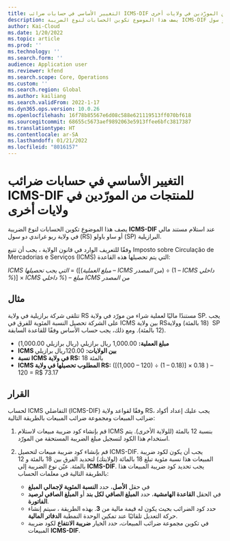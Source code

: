```yaml
---
title: التغيير الأساسي في حسابات ضرائب ICMS-DIF للمنتجات من المورّدين في ولايات أخرى
description: يصف هذا الموضوع تكوين الحسابات لنوع الضريبة ICMS-DIF عند استلام مستند مالي في ولاية ريو غراندي دو سول (RS) أو ساو باولو (SP) البرازيلية.
author: Kai-Cloud
ms.date: 1/20/2022
ms.topic: article
ms.prod: ''
ms.technology: ''
ms.search.form: ''
audience: Application user
ms.reviewer: kfend
ms.search.scope: Core, Operations
ms.custom: ''
ms.search.region: Global
ms.author: kailiang
ms.search.validFrom: 2022-1-17
ms.dyn365.ops.version: 10.0.26
ms.openlocfilehash: 16f78b85567e6d08c588e621119513ff070bf618
ms.sourcegitcommit: 68655c5673aef9892063e5913ffee6bfc3817387
ms.translationtype: HT
ms.contentlocale: ar-SA
ms.lasthandoff: 01/21/2022
ms.locfileid: "8016157"
---
```

# <a name="basis-change-in-icms-dif-tax-calculations-for-products-from-suppliers-in-other-states"></a>التغيير الأساسي في حسابات ضرائب ICMS-DIF للمنتجات من المورّدين في ولايات أخرى

يصف هذا الموضوع تكوين الحسابات لنوع الضريبة **ICMS-DIF** عند استلام مستند مالي في ولاية ريو غراندي دو سول (RS) أو ساو باولو (SP) البرازيلية.

وفقًا للتعريف الوارد في قانون الولاية ، يجب أن تتبع Imposto sobre Circulação de Mercadorias e Serviços (ICMS) التي يتم تحصيلها هذه القاعدة:

*ICMS التي يجب تحصيلها* = ([(*مبلغ العملية* – *ICMS من المصدر*) ÷ (1 – *ICMS داخلي %*)] × *ICMS داخلي %*) – *مبلغ ICMS من المصدر*

## <a name="example"></a>مثال

تتلقى شركة برازيلية في ولاية RS مستندًا ماليًا لعملية شراء من مورّد في ولاية SP. يجب على الشركة تحصيل النسبة المئوية للفرق في ICMS بين ولاية RS‏ (18 بالمئة) وولاية SP ‏(12 بالمئة). ومع ذلك، يجب حساب الأساس وفقًا للقاعدة السابقة.

- **مبلغ العملية:** 1,000.00 ريال برازيلي (ريال برازيلي 1,000.00)
- **ICMS بين الولايات:** 120.00ريال برازيلي
- **نسبة ICMS في ولاية RS:** 18 بالمئة
- **ICMS المطلوب تحصيلها في ولاية RS:** (\[(1,000 – 120) ÷ (1 – 0.18)\] × 0.18 ) – 120 = R$ 73.17 

## <a name="resolution"></a>القرار

لحساب ICMS التفاضلي (ICMS-DIF) وفقًا لقواعد ولاية RS، يجب عليك إعداد أكواد ضرائب المبيعات ومجموعة ضرائب المبيعات بالطريقة التالية:

1. قم بإنشاء كود ضريبة مبيعات لاستلام ICMS بنسبة 12 بالمئة (للولاية الأخرى). يتم استخدام هذا الكود لتسجيل مبلغ الضريبة المستحقة من المورّد.
2. قم بإنشاء كود ضريبة مبيعات لتحصيل ICMS-DIF. يجب أن يكون لكود ضريبة المبيعات هذا نسبة مئوية تبلغ 18 بالمائة (لولايتك) لتحديد الفرق بين 18 بالمئة و 12 بالمئة. عيّن نوع الضريبة إلى **ICMS-DIF**. يجب تحديد كود ضريبة المبيعات هذا بالطريقة التالية في معلمات الحساب:

    - في حقل **الأصل**، حدد **النسبة المئوية لإجمالي المبلغ‬**
    - في الحقل **القاعدة الهامشية**، حدد **المبلغ الصافي لكل بند‬** أو **المبلغ الصافي لرصيد الفاتورة‬**.
    - حدد كود الضرائب بحيث يكون له قيمة مالية من **3**. بهذه الطريقة ، سيتم إنشاء حركة التعديل تلقائيًا عند تمكين الوحدة النمطية **الدفاتر المالية**.
    - في تكوين مجموعة ضرائب المبيعات، حدد الخيار **ضريبة الانتفاع** لكود ضريبة المبيعات **ICMS-DIF**.
